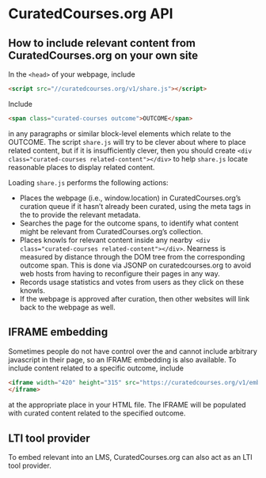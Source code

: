# CuratedCourses.org API

## How to include relevant content from CuratedCourses.org on your own site

In the `<head>` of your webpage, include
```html
<script src="//curatedcourses.org/v1/share.js"></script>
```

Include
```html
<span class="curated-courses outcome">OUTCOME</span>
```
in any paragraphs or similar block-level elements which relate to the OUTCOME.  The script `share.js` will try to be clever about where to place related content, but if it is insufficiently clever, then you should create `<div class="curated-courses related-content"></div>` to help `share.js` locate reasonable places to display related content.

Loading `share.js` performs the following actions:
- Places the webpage (i.e., window.location) in CuratedCourses.org’s curation queue if it hasn’t already been curated, using the meta tags in the <head> to provide the relevant metadata.
- Searches the page for the outcome spans, to identify what content might be relevant from CuratedCourses.org’s collection.
- Places knowls for relevant content inside any nearby` <div class="curated-courses related-content"></div>`.  Nearness is measured by distance through the DOM tree from the corresponding outcome span.  This is done via JSONP on curatedcourses.org to avoid web hosts from having to reconfigure their pages in any way.
- Records usage statistics and votes from users as they click on these knowls.
- If the webpage is approved after curation, then other websites will link back to the webpage as well.

## IFRAME embedding

Sometimes people do not have control over the <head> and cannot include arbitrary javascript in their page, so an IFRAME embedding is also available. To include content related to a specific outcome, include

```html
<iframe width="420" height="315" src="https://curatedcourses.org/v1/embedded/OUTCOME">
</iframe>
```
at the appropriate place in your HTML file.  The IFRAME will be populated with curated content related to the specified outcome.

## LTI tool provider

To embed relevant into an LMS, CuratedCourses.org can also act as an LTI tool provider.
